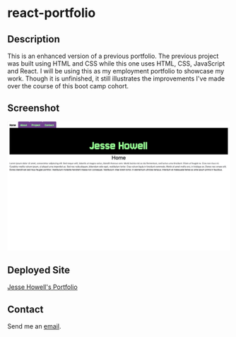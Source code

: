 # react-portfolio

## Description

This is an enhanced version of a previous portfolio. The previous project was built using HTML and CSS while this one uses HTML, CSS, JavaScript and React. I will be using this as my employment portfolio to showcase my work. Though it is unfinished, it still illustrates the improvements I've made over the course of this boot camp cohort.

## Screenshot

![jesse-howell's-portfolio](./assets/____%20Jesse%20Howell_s%20Portfolio.jpeg 'portfolio screenshot')

## Deployed Site

[Jesse Howell's Portfolio](https://jesse-howell-portfolio.netlify.app/)

## Contact

Send me an [email](mailto:jessehowell.dev@tutanota.com).
